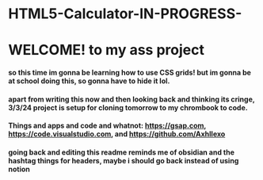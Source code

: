 # HTML5-Calculator-IN-PROGRESS-

# WELCOME! to my ass project

#### so this time im gonna be learning how to use CSS grids! but im gonna be at school doing this, so gonna have to hide it lol.

#### apart from writing this now and then looking back and thinking its cringe, 3/3/24 project is setup for cloning tomorrow to my chrombook to code.

#### Things and apps and code and whatnot: https://gsap.com, https://code.visualstudio.com, and https://github.com/Axhllexo

#### going back and editing this readme reminds me of obsidian and the hashtag things for headers, maybe i should go back instead of using notion
